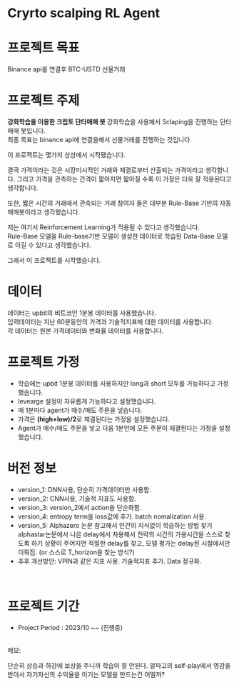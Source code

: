 # Cryrto scalping RL Agent
# **프로젝트 목표**
Binance api를 연결후 BTC-USTD 선물거래
<br>

# **프로젝트 주제**
**강화학습을 이용한 크립토 단타매매 봇**
강화학습을 사용해서 Sclaping을 진행하는 단타매매 봇입니다. <br>
최종 목표는 binance api에 연결을해서 선물거래를 진행하는 것입니다.

이 프로젝트는 몇가지 상상에서 시작됐습니다. 

결국 가격이라는 것은 시장미시적인 거래와 체결로부터 산출되는 가격이라고 생각합니다. 
그리고 가격을 관측하는 간격이 짧아지면 짧아질 수록 이 가정은 더욱 잘 적용된다고 생각합니다. 

또한, 짧은 시간의 거래에서 관측되는 거래 참여자 들은 대부분 Rule-Base 기반의 자동매매봇이라고 생각했습니다.<br>

저는 여기서 Reinforcement Learning가 적용될 수 있다고 생각했습니다. <br>
Rule-Base 모델을 Rule-base기반 모델이 생성한 데이터로 학습된 Data-Base 모델로 이길 수 있다고 생각했습니다. 

그래서 이 프로젝트를 시작했습니다. 

# **데이터**
데이터는 upbit의 비트코인 1분봉 데이터를 사용했습니다. <br>
입력데이터는 지난 60분동안의 가격과 기술적지표에 대한 데이터를 사용합니다.<br>
각 데이터는 원본 가격데이터와 변화율 데이터를 사용합니다.  

# **프로젝트 가정**
- 학습에는 upbit 1분봉 데이터를 사용하지만 long과 short 모두를 가능하다고 가정했습니다.<br>
- levearge 설정이 자유롭게 가능하다고 설정했습니다.<br>
- 매 1분마다 agent가 매수/매도 주문을 넣습니다. <br>
- 가격은 **(high+low)/2**로 체결된다는 가정을 설정했습니다. <br>
- Agent가 매수/매도 주문을 넣고 다음 1분안에 모든 주문이 체결된다는 가정을 설정했습니다. <br>


# **버전 정보**
* version_1: DNN사용, 단순히 가격데이터만 사용함.
* version_2: CNN사용, 기술적 지표도 사용함. 
* version_3: version_2에서 action을 단순화함.
* version_4: entropy term을 loss값에 추가. batch nomalization 사용.
* version_5: Alphazero 논문 참고해서 인간의 지식없이 학습하는 방법 찾기
             alphastar논문에서 나온 delay에서 차용해서 전략의 시간의 가용시간을 스스로 찾도록 하기
             상황이 주어지면 적절한 delay를 찾고, 모델 평가는 delay된 시점에서만 이뤄짐. (or 스스로 T_horizon을 찾는 방식?)
* 추후 개선방안: VPIN과 같은 지표 사용. 기술적지표 추가. Data 정규화.  
<br>

# **프로젝트 기간**
* Project Period : 2023/10 ~~ (진행중)

<br>
메모:

단순히 상승과 하강에 보상을 주니까 학습이 잘 안된다. 
알파고의 self-play에서 영감을 받아서 자기자신의 수익율을 이기는 모델을 만드는건 어떨까?